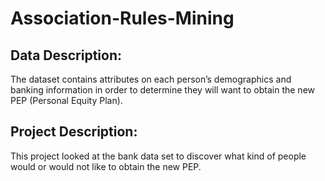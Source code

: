 # Association-Rules-Mining
## Data Description: 
The dataset contains attributes on each person’s demographics and banking information in order to determine they will want to obtain the new PEP (Personal Equity Plan).
## Project Description:
This project looked at the bank data set to discover what kind of people would or would not like to obtain the new PEP.
